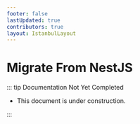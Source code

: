 ```yaml
---
footer: false
lastUpdated: true
contributors: true
layout: IstanbulLayout
---
```


# Migrate From NestJS

::: tip Documentation Not Yet Completed

- This document is under construction.

:::